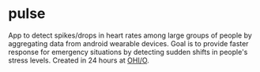 # pulse
App to detect spikes/drops in heart rates among large groups of people by aggregating data from android wearable devices. Goal is to provide faster response for emergency situations by detecting sudden shifts in people's stress levels. Created in 24 hours at [OHI/O](http://hack.osu.edu).
